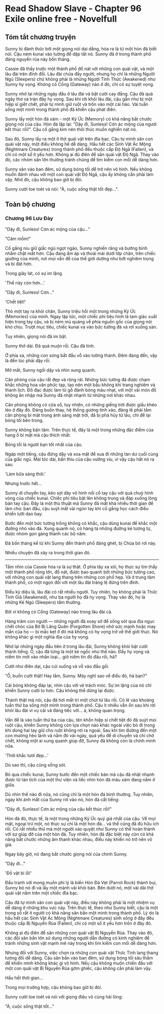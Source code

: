 # Read Shadow Slave - Chapter 96 Exile online free - Novelfull

## Tóm tắt chương truyện

Sunny bị đánh thức bởi một giọng nói dai dẳng, hóa ra là từ một hòn đá biết nói. Cậu ném kunai vào tường để dập tắt nó. Sunny đã ở trong thành phố đáng nguyền rủa này bốn tháng.

Cassie đã thấy trước một thành phố đổ nát với những con quái vật, và một lâu đài trên đỉnh đồi. Lâu đài chứa đầy người, nhưng họ chỉ là những Người Ngủ (Sleepers) chứ không phải là những Người Tỉnh Thức (Awakened) như Sunny hy vọng. Không có Cổng (Gateway) nào ở đó, chỉ có sự tuyệt vọng.

Sunny nhớ lại những ngày đầu ở lâu đài và bật cười cay đắng. Cậu đã quá ngây thơ và tràn đầy hy vọng. Sau khi rời khỏi lâu đài, cậu gần như bị một hiệp sĩ giết chết, phải tự mình giữ ruột và trốn vào một cái hào. Vài tuần sống một mình trong thành phố đã khiến cậu phát điên.

Sunny lấy một hòn đá xám - một Ký Ức (Memory) có khả năng bắt chước giọng nói của cậu. Hòn đá lặp lại: "Dậy đi, Sunless! Cơn ác mộng của ngươi kết thúc rồi!". Cậu cố gắng kìm nén thôi thúc muốn nghiền nát nó.

Sau đó, Sunny lấy ra một ít thịt quái vật trên đĩa bạc. Cậu tự mình săn con quái vật này, một điều không hề dễ dàng. Hầu hết các Sinh Vật Ác Mộng (Nightmare Creatures) trong thành phố đều thuộc cấp Độ Ngã (Fallen), và chỉ có một số ít yếu hơn. Không ai đủ điên để săn quái vật Độ Ngã. Thay vào đó, các nhóm săn lớn thường tránh chúng để tìm kiếm con mồi dễ dàng hơn.

Sunny săn vào ban đêm, sử dụng bóng tối để trở nên vô hình. Nếu không muốn đánh nhau với một con quái vật Độ Ngã, cậu ấy không cần phải làm vậy. Nhờ đó, cậu không bao giờ bị đói.

Sunny cười toe toét và nói: "À, cuộc sống thật tốt đẹp...".

## Toàn bộ chương

### Chương 96 Lưu Đày

"Dậy đi, Sunless! Cơn ác mộng của cậu…"

"Câm mồm!"

Cố gắng níu giữ giấc ngủ ngọt ngào, Sunny nghiến răng và bướng bỉnh nhắm chặt mắt hơn. Cậu đang ấm áp và thoải mái dưới lớp chăn, trên chiếc giường của mình, nơi mọi vấn đề của thế giới dường như bớt nghiêm trọng và bi đát hơn.

Trong giây lát, có sự im lặng.

'Thế này còn hơn...'

"Dậy đi, Sunless! Cơn…"

'Chết tiệt!'

Thò một tay ra khỏi chăn, Sunny triệu hồi một trong những Ký Ức (Memories) của mình. Ngay lập tức, một chiếc phi tiêu hình lá tam giác xuất hiện trong tay cậu, và bị ném mù quáng về phía nguồn gốc của giọng nói khó chịu. Trượt mục tiêu, chiếc kunai va vào bức tường đá và rơi xuống sàn.

Tuy nhiên, giọng nói đã im bặt.

Sunny thở dài. Đã quá muộn rồi. Cậu đã tỉnh.

Ở phía xa, những con sóng bắt đầu vỗ vào tường thành. Đêm đang đến, vậy là đến lúc phải dậy rồi.

Mở mắt, Sunny ngồi dậy và nhìn xung quanh.

Căn phòng của cậu rất đẹp và rộng rãi. Những bức tường đá được chạm khắc những hoa văn phức tạp, tạo nên một bầu không khí trang nghiêm và thanh lịch. Đồ đạc được làm từ gỗ đánh bóng màu nhạt, với một vài món đồ không ăn nhập mà Sunny đã nhặt nhạnh từ những nơi khác nhau.

Căn phòng không có cửa sổ, tuy nhiên, có những giếng trời được giấu khéo léo ở đây đó. Đáng buồn thay, hệ thống gương tinh xảo, đáng lẽ phải tắm căn phòng bí mật trong ánh sáng mặt trời, đã bị phá hủy từ lâu, chỉ để lại bóng tối bên trong.

Sunny không bận tâm. Trên thực tế, đây là một trong những đặc điểm của hang ổ bí mật mà cậu thích nhất.

Bóng tối là người bạn tốt nhất của cậu.

Ngáp một tiếng, cậu đứng dậy và xoa mặt để xua đi những tàn dư cuối cùng của giấc ngủ. Mái tóc dài, bẩn thỉu của cậu vướng víu, vì vậy cậu hất nó ra sau.

'Làm bữa sáng thôi.'

Nhưng trước hết...

Sunny di chuyển tay, kéo sợi dây vô hình nối cổ tay cậu với quả chuỳ hình vòng của chiếc kunai. Chiếc phi tiêu bật lên không trung và đáp xuống lòng bàn tay cậu. Đây là một thủ thuật mà Sunny đã mất khá nhiều thời gian để làm chủ: ban đầu, cậu suýt mất vài ngón tay khi cố gắng học cách điều khiển lưỡi dao bay.

Bước đến một bức tường trống không có khắc, cậu dùng kunai để khắc một đường nhỏ vào đá. Xung quanh nó, có hàng tá những đường kẻ tương tự, được nhóm gọn gàng thành các bộ năm.

Đã bốn tháng kể từ khi Sunny đến thành phố đáng ghét, bị Chúa bỏ rơi này.

Nhiều chuyện đã xảy ra trong thời gian đó.

***

Tầm nhìn của Cassie hóa ra là sự thật. Ở phía tây xa xôi, họ thực sự tìm thấy một thành phố rộng lớn, đổ nát, được bao quanh bởi những bức tường cao, với những con quái vật lang thang trên những con phố hẹp. Và ở trung tâm thành phố, có một ngọn đồi với một lâu đài tráng lệ đứng trên đỉnh.

Điều kỳ diệu là, lâu đài có rất nhiều người. Tuy nhiên, họ không phải là Thức Tỉnh Giả (Awakened), như ba người họ đã hy vọng. Thay vào đó, họ là những Kẻ Ngủ (Sleepers) tầm thường.

Bởi vì không có Cổng (Gateway) nào trong lâu đài cả.

Hàng trăm con người — những người đã xoay sở để sống sót qua địa ngục chết chóc của Bờ Bị Lãng Quên (Forgotten Shore) nhờ sức mạnh hoặc may mắn của họ — bị mắc kẹt ở đó mà không có hy vọng trở về thế giới thực. Nó không khác gì một nghĩa địa của hy vọng.

Nhớ lại những ngày đầu tiên ở trong lâu đài, Sunny không khỏi bật cười thành tiếng. Ồ, cậu đã từng là một kẻ ngốc như thế nào. Đầy hy vọng và niềm tin mới vào nhân loại... giờ niềm tin đó đâu rồi, hả?

Cười như điên dại, cậu cúi xuống và vỗ vào đầu gối.

"Ồ, buồn cười thật! Hay lắm, Sunny. Mày nghĩ sao về điều đó, hả bạn?"

Cái bóng không đáp lại, nhìn cậu với vẻ trách móc. Sự im lặng của nó chỉ khiến Sunny cười to hơn. Cậu không thể dừng lại được.

Thành thật mà nói, cậu đã hơi mất trí một chút từ lâu rồi. Có lẽ vào khoảng tuần thứ ba sống một mình trong thành phố. Cậu ít nhiều vẫn ổn sau khi rời khỏi lâu đài vì vụ cãi vã đáng tiếc với... à, không quan trọng.

Vấn đề là vào tuần thứ ba của cậu, tên khốn hiệp sĩ chết tiệt đó đã suýt moi ruột cậu, khiến Sunny không còn lựa chọn nào khác ngoài việc bò đi trong khi dùng hai tay giữ cho ruột không rơi ra ngoài. Sau khi tìm đường đến một con mương hẻo lánh và nằm đó vài ngày, quá yếu để di chuyển và chỉ chờ chết, không một ai xung quanh giúp đỡ, Sunny đã không còn là chính mình nữa.

'Thời khắc tươi đẹp...'

Dù sao thì, cậu cũng sống sót.

Bỏ qua chiếc kunai, Sunny bước đến một chiếc bàn mà cậu đã nhặt nhạnh được từ tàn tích của một thư viện và liếc nhìn hòn đá màu xám đang nằm ở giữa.

Dù nhìn thế nào đi nữa, nó cũng chỉ là một hòn đá bình thường. Tuy nhiên, ngay khi ánh mắt của Sunny rơi vào nó, hòn đá cất tiếng:

"Dậy đi, Sunless! Cơn ác mộng của cậu kết thúc rồi!"

Hòn đá đó, thực tế, là một trong những Ký Ức quý giá nhất của cậu. Về mọi mặt, ngoại trừ một, nó thực sự chỉ là một hòn đá... và thế cũng đã đủ hữu ích rồi. Có rất nhiều thứ mà một người xảo quyệt như Sunny có thể hoàn thành với sự giúp đỡ của một hòn đá. Tuy nhiên, hòn đá đặc biệt này còn có khả năng bắt chước những âm thanh khác nhau, điều này khiến nó trở nên vô giá.

Ngay bây giờ, nó đang bắt chước giọng nói của chính Sunny.

"Dậy đi..."

'Đồ vật bỉ ổi!'

Đấu tranh với mong muốn phi lý là biến Hòn Đá Vẹt (Parrot Rock) thành bụi, Sunny bỏ nó đi và lấy một mảnh vải khỏi bàn. Bên dưới nó, một vài dải thịt quái vật nằm trên một chiếc đĩa bạc.

Cậu đã tự mình săn con quái vật này, điều này không phải là một nhiệm vụ dễ dàng ở những khu vực này. Trên thực tế, theo như Sunny biết, cậu là một trong số rất ít người có khả năng săn bắn một mình trong thành phố. Lý do là hầu hết các Sinh Vật Ác Mộng (Nightmare Creatures) sinh sống ở đây đều thuộc cấp Bị Nguyền Rủa (Fallen), chỉ có một số ít yếu hơn trốn ở đây đó.

Không ai đủ điên để săn những con quái vật Bị Nguyền Rủa. Thay vào đó, các đội săn bắn lớn sử dụng những người dẫn đường có kinh nghiệm để tránh những sinh vật mạnh mẽ này trong khi tìm kiếm con mồi dễ dàng hơn.

Nhưng đối với Sunny, việc chọn ra những con quái vật Thức Tỉnh lang thang tương đối dễ dàng. Cậu săn bắn vào ban đêm, sử dụng bóng tối sâu thẳm để khiến mình không khác gì vô hình. Nếu cậu không muốn chiến đấu với một con quái vật Bị Nguyền Rủa gớm ghiếc, cậu không cần phải làm vậy.

Hầu hết thời gian...

Trong mọi trường hợp, cậu không bao giờ bị đói.

Sunny cười toe toét và nói với giọng điệu vô cùng hài lòng:

"À, cuộc sống thật tốt..."